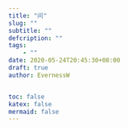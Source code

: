 ```yaml
---
title: "问"
slug: ""
subtitle: ""
defcription: ""
tags:
    - ""
date: 2020-05-24T20:45:30+08:00
draft: true
author: EvernessW


toc: false
katex: false
mermaid: false
---
```


